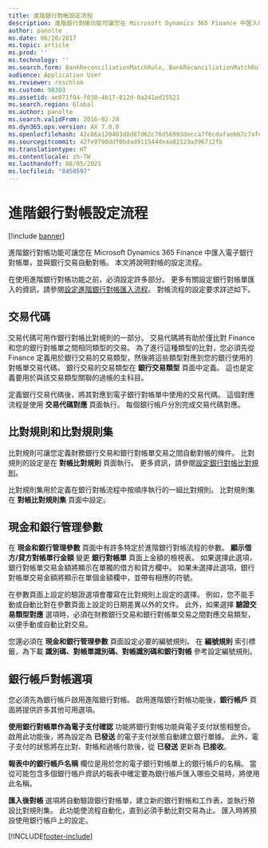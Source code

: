 ```yaml
---
title: 進階銀行對帳設定流程
description: 進階銀行對帳功能可讓您在 Microsoft Dynamics 365 Finance 中匯入電子銀行對帳單，並與銀行交易自動對帳。 本文將說明對帳的設定流程。
author: panolte
ms.date: 06/20/2017
ms.topic: article
ms.prod: ''
ms.technology: ''
ms.search.form: BankReconciliationMatchRule, BankReconciliationMatchRuleSet
audience: Application User
ms.reviewer: roschlom
ms.custom: 98303
ms.assetid: ae071f04-f038-4b17-812d-0a241ed15521
ms.search.region: Global
ms.author: panolte
ms.search.validFrom: 2016-02-28
ms.dyn365.ops.version: AX 7.0.0
ms.openlocfilehash: 42c86a120403d8d87d62c76d56993decca7f6cdafaeb67c7afec29da0bf8f18f
ms.sourcegitcommit: 42fe9790ddf0bdad911544deaa82123a396712fb
ms.translationtype: HT
ms.contentlocale: zh-TW
ms.lasthandoff: 08/05/2021
ms.locfileid: "8450597"
---
```

# <a name="advanced-bank-reconciliation-setup-process"></a>進階銀行對帳設定流程

[!include [banner](../includes/banner.md)]

進階銀行對帳功能可讓您在 Microsoft Dynamics 365 Finance 中匯入電子銀行對帳單，並與銀行交易自動對帳。 本文將說明對帳的設定流程。  

在使用進階銀行對帳功能之前，必須設定許多部分。 更多有關設定銀行對帳單匯入的資訊，請參閱[設定進階銀行對帳匯入流程](set-up-advanced-bank-reconciliation-import-process.md)。  對帳流程的設定要求詳述如下。

## <a name="transaction-codes"></a>交易代碼
交易代碼可用作銀行對帳比對規則的一部分。 交易代碼將有助於僅比對 Finance 和您的銀行對帳單之間相同類型的交易。 為了進行這種類型的比對，您必須先從 Finance 定義用於銀行交易的交易類型，然後將這些類型對應到您的銀行使用的對帳單交易代碼。 銀行交易的交易類型在 **銀行交易類型** 頁面中定義。 這也是定義要用於與該交易類型關聯的過帳的主科目。 

定義銀行交易代碼後，將其對應到電子銀行對帳單中使用的交易代碼。 這個對應流程是使用 **交易代碼對應** 頁面執行。 每個銀行帳戶分別完成交易代碼對應。

## <a name="matching-rules-and-matching-rule-sets"></a>比對規則和比對規則集
比對規則可讓您定義財務銀行交易和銀行對帳單交易之間自動對帳的條件。 比對規則的設定是在 **對帳比對規則** 頁面執行。 更多資訊，請參閱[設定銀行對帳比對規則](set-up-bank-reconciliation-matching-rules.md)。 

比對規則集用於定義在銀行對帳流程中按順序執行的一組比對規則。  比對規則集在 **對帳比對規則集** 頁面中設定。

## <a name="cash-and-bank-management-parameters"></a>現金和銀行管理參數
在 **現金和銀行管理參數** 頁面中有許多特定於進階銀行對帳流程的參數。  **顯示借方/貸方對帳單行金額** 變更 **銀行對帳單** 頁面上金額的檢視表。 如果選擇此選項，銀行對帳單交易金額將顯示在單獨的借方和貸方欄中。 如果未選擇此選項，銀行對帳單交易金額將顯示在單個金額欄中，並帶有相應的符號。 

在參數頁面上設定的驗證選項會覆寫在比對規則上設定的選擇。 例如，您不能手動或自動比對在參數頁面上設定的日期差異以外的文件。 此外，如果選擇 **驗證交易類型對應** 選項時，必須在財務銀行交易和銀行對帳單交易之間對應交易類型，以便手動或自動比對交易。 

您還必須在 **現金和銀行管理參數** 頁面設定必要的編號規則。  在 **編號規則** 索引標籤，為下載 **識別碼、對帳單識別碼、對帳識別碼和銀行對帳** 參考設定編號規則。

## <a name="bank-account-reconciliation-options"></a>銀行帳戶對帳選項
您必須先為銀行帳戶啟用進階銀行對帳。 啟用進階銀行對帳功能後，**銀行帳戶** 頁面將提供許多其他可用選項。 

**使用銀行對帳單作為電子支付確認** 功能將銀行對帳功能與電子支付狀態相整合。 啟用此功能後，將為設定為 **已發送** 的電子支付狀態自動建立銀行單據。 此外，電子支付的狀態將在比對、對帳和過帳付款後，從 **已發送** 更新為 **已接收**。 

**報表中的銀行帳戶名稱** 欄位是用於您的電子銀行對帳單上的銀行帳戶的名稱。 當從可能包含多個銀行帳戶資訊的報表中確定要為銀行帳戶匯入哪些交易時，將使用此名稱。 

**匯入後對帳** 選項將自動驗證銀行對帳單，建立新的銀行對帳和工作表，並執行預設比對規則集。 此功能使流程自動化，直到必須手動比對交易為止。 匯入時將預設使用銀行帳戶上的設定。





[!INCLUDE[footer-include](../../includes/footer-banner.md)]